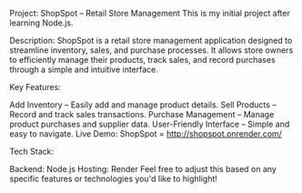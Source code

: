 
Project: ShopSpot – Retail Store Management
This is my initial project after learning Node.js.

Description:
ShopSpot is a retail store management application designed to streamline inventory, sales, and purchase processes. It allows store owners to efficiently manage their products, track sales, and record purchases through a simple and intuitive interface.

Key Features:

Add Inventory – Easily add and manage product details.
Sell Products – Record and track sales transactions.
Purchase Management – Manage product purchases and supplier data.
User-Friendly Interface – Simple and easy to navigate.
Live Demo:
ShopSpot  = http://shopspot.onrender.com/

Tech Stack:

Backend: Node.js
Hosting: Render
Feel free to adjust this based on any specific features or technologies you'd like to highlight!
